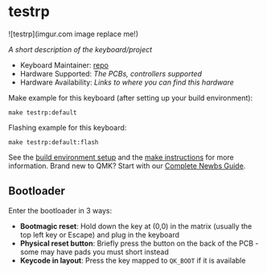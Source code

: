 # testrp

![testrp](imgur.com image replace me!)

*A short description of the keyboard/project*

* Keyboard Maintainer: [repo](https://github.com/repo)
* Hardware Supported: *The PCBs, controllers supported*
* Hardware Availability: *Links to where you can find this hardware*

Make example for this keyboard (after setting up your build environment):

    make testrp:default

Flashing example for this keyboard:

    make testrp:default:flash

See the [build environment setup](https://docs.qmk.fm/#/getting_started_build_tools) and the [make instructions](https://docs.qmk.fm/#/getting_started_make_guide) for more information. Brand new to QMK? Start with our [Complete Newbs Guide](https://docs.qmk.fm/#/newbs).

## Bootloader

Enter the bootloader in 3 ways:

* **Bootmagic reset**: Hold down the key at (0,0) in the matrix (usually the top left key or Escape) and plug in the keyboard
* **Physical reset button**: Briefly press the button on the back of the PCB - some may have pads you must short instead
* **Keycode in layout**: Press the key mapped to `QK_BOOT` if it is available
